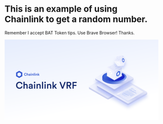 
# This is an example of using Chainlink to get a random number. 

Remember I accept BAT Token tips. Use Brave Browser! Thanks.


[![](https://github.com/ethfannum1/ETH_Random_Number_Chainlink/blob/main/1.png)](https://github.com/ethfannum1/ETH_Random_Number_Chainlink/blob/main/1.png)
